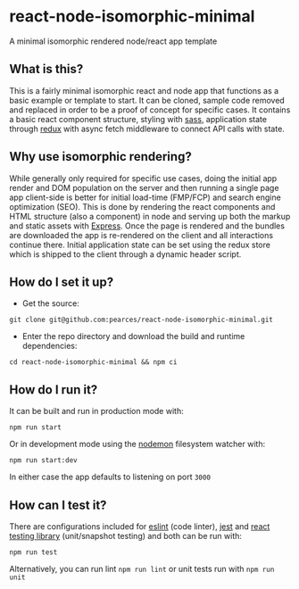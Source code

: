 # react-node-isomorphic-minimal

A minimal isomorphic rendered node/react app template

## What is this?

This is a fairly minimal isomorphic react and node app that functions as a basic example or template to start. It can be cloned, sample code removed and replaced in order to be a proof of concept for specific cases. It contains a basic react component structure, styling with [sass](https://sass-lang.com/), application state through [redux](https://redux.js.org/) with async fetch middleware to connect API calls with state.

## Why use isomorphic rendering?

While generally only required for specific use cases, doing the initial app render and DOM population on the server and then running a single page app client-side is better for initial load-time (FMP/FCP) and search engine optimization (SEO). This is done by rendering the react components and HTML structure (also a component) in node and serving up both the markup and static assets with [Express](https://expressjs.com/). Once the page is rendered and the bundles are downloaded the app is re-rendered on the client and all interactions continue there. Initial application state can be set using the redux store which is shipped to the client through a dynamic header script.

## How do I set it up?

- Get the source:

```shell
git clone git@github.com:pearces/react-node-isomorphic-minimal.git
```

- Enter the repo directory and download the build and runtime dependencies:

```shell
cd react-node-isomorphic-minimal && npm ci
```

## How do I run it?

It can be built and run in production mode with:

```shell
npm run start
```

Or in development mode using the [nodemon](https://nodemon.io/) filesystem watcher with:

```shell
npm run start:dev
```

In either case the app defaults to listening on port `3000`

## How can I test it?

There are configurations included for [eslint](https://eslint.org/) (code linter), [jest](https://jestjs.io/) and [react testing library](https://testing-library.com/docs/react-testing-library/intro/) (unit/snapshot testing) and both can be run with:

```shell
npm run test
```

Alternatively, you can run lint `npm run lint` or unit tests run with `npm run unit`

